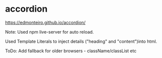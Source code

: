 # accordion
https://edmonteiro.github.io/accordion/


Note:
Used npm live-server for auto reload.

Used Template Literals to inject details ("heading" and "content")into html.

ToDo:
Add fallback for older browsers - className/classList etc